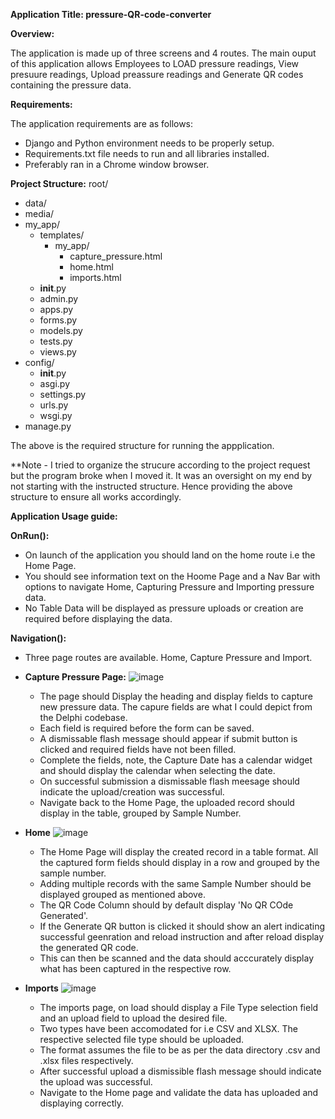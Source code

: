 **Application Title: pressure-QR-code-converter**

**Overview:**

The application is made up of three screens and 4 routes. The main ouput of this application allows Employees to LOAD pressure readings, View presuure readings, Upload preassure readings and 
Generate QR codes containing the pressure data.

**Requirements:**

The application requirements are as follows:

- Django and Python environment needs to be properly setup.
- Requirements.txt file needs to run and all libraries installed.
- Preferably ran in a Chrome window browser.

**Project Structure:**
root/
  - data/
  - media/
  - my_app/
      - templates/
        - my_app/
           - capture_pressure.html
           - home.html
           - imports.html
      - __init__.py
      - admin.py
      - apps.py
      - forms.py
      - models.py
      - tests.py
      - views.py
  - config/
      - __init__.py
      - asgi.py
      - settings.py
      - urls.py
      - wsgi.py
  - manage.py

The above is the required structure for running the appplication.

**Note - I tried to organize the strucure according to the project request but the program broke when I moved it. It was an oversight on my end by not starting with the instructed structure. Hence providing the above structure to ensure all works accordingly.

**Application Usage guide:**

**OnRun():**
- On launch of the application you should land on the home route i.e the Home Page.
- You should see information text on the Hoome Page and a Nav Bar with options to navigate Home, Capturing Pressure and Importing pressure data.
- No Table Data will be displayed as pressure uploads or creation are required before displaying the data.

**Navigation():**
- Three page routes are available. Home, Capture Pressure and Import.
  
- **Capture Pressure Page:**
  ![image](https://github.com/user-attachments/assets/7fd7b061-3611-471a-a5f3-e0884cfa2b65)

  - The page should Display the heading and display fields to capture new pressure data. The capure fields are what I could depict from the Delphi codebase.
  - Each field is required before the form can be saved.
  - A dismissable flash message should appear if submit button is clicked and required fields have not been filled.
  - Complete the fields, note, the Capture Date has a calendar widget and should display the calendar when selecting the date.
  - On successful submission a dismissable flash meesage should indicate the upload/creation was successful.
  - Navigate back to the Home Page, the uploaded record should display in the table, grouped by Sample Number.
  
- **Home**
  ![image](https://github.com/user-attachments/assets/76adb97c-1434-4cbc-94d8-0719b4748c16)

  - The Home Page will display the created record in a table format. All the captured form fields should display in a row and grouped by the sample number.
  - Adding multiple records with the same Sample Number should be displayed grouped as mentioned above.
  - The QR Code Column should by default display 'No QR COde Generated'.
  - If the Generate QR button is clicked it should show an alert indicating successful geenration and reload instruction and after reload display the generated QR code.
  - This can then be scanned and the data should acccurately display what has been captured in the respective row.

- **Imports**
  ![image](https://github.com/user-attachments/assets/c7357ba0-7c34-4f0d-a00a-7c2db0e12096)

  -  The imports page, on load should display a File Type selection field and an upload field to upload the desired file.
  -  Two types have been accomodated for i.e CSV and XLSX. The respective selected file type should be uploaded.
  -  The format assumes the file to be as per the data directory .csv and .xlsx files respectively.
  -  After successful upload a dismissible flash message should indicate the upload was successful.
  -  Navigate to the Home page and validate the data has uploaded and displaying correctly. 
